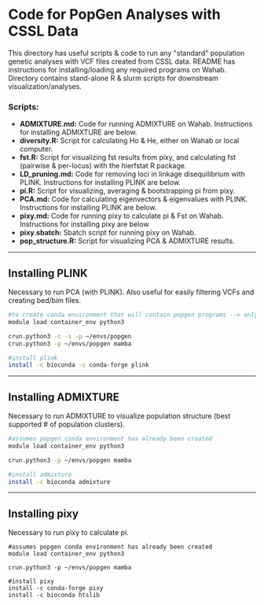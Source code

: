 # Code for PopGen Analyses with CSSL Data

This directory has useful scripts & code to run any "standard" population genetic analyses with VCF files created from CSSL data. README has instructions for installing/loading any required programs on Wahab. Directory contains stand-alone R & slurm scripts for downstream visualization/analyses.

### Scripts:

* **ADMIXTURE.md:** Code for running ADMIXTURE on Wahab. Instructions for installing ADMIXTURE are below.
* **diversity.R:** Script for calculating Ho & He, either on Wahab or local computer.
* **fst.R:** Script for visualizing fst results from pixy, and calculating fst (pairwise & per-locus) with the hierfstat R package.
* **LD_pruning.md:** Code for removing loci in linkage disequilibrium with PLINK. Instructions for installing PLINK are below.
* **pi.R:** Script for visualizing, averaging & bootstrapping pi from pixy.
* **PCA.md:** Code for calculating eigenvectors & eigenvalues with PLINK. Instructions for installing PLINK are below.
* **pixy.md:** Code for running pixy to calculate pi & Fst on Wahab. Instructions for installing pixy are below
* **pixy.sbatch:** Sbatch script for running pixy on Wahab.
* **pop_structure.R:** Script for visualizing PCA & ADMIXTURE results. 

---

## Installing PLINK

Necessary to run PCA (with PLINK). Also useful for easily filtering VCFs and creating bed/bim files.

```sh
#to create conda environment that will contain popgen programs --> only need to do this ONCE
module load container_env python3

crun.python3 -c -s -p ~/envs/popgen
crun.python3 -p ~/envs/popgen mamba

#install plink
install -c bioconda -c conda-forge plink
```

---

## Installing ADMIXTURE

Necessary to run ADMIXTURE to visualize population structure (best supported # of population clusters).

```sh
#assumes popgen conda environment has already been created
module load container_env python3

crun.python3 -p ~/envs/popgen mamba

#install admixture
install -c bioconda admixture
```

---

## Installing pixy

Necessary to run pixy to calculate pi.

```
#assumes popgen conda environment has already been created
module load container_env python3

crun.python3 -p ~/envs/popgen mamba

#install pixy
install -c conda-forge pixy
install -c bioconda htslib
```
